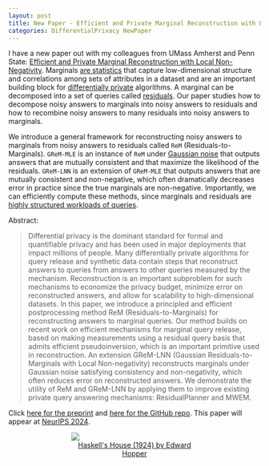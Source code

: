 ```yaml
---
layout: post
title: New Paper - Efficient and Private Marginal Reconstruction with Local Non-Negativity
categories: DifferentialPrivacy NewPaper
---
```


I have a new paper out with my colleagues from UMass Amherst and Penn State: [Efficient and Private Marginal Reconstruction with Local Non-Negativity](https://arxiv.org/abs/2410.01091). Marginals [are statistics](https://en.wikipedia.org/wiki/Marginal_distribution) that capture low-dimensional structure and correlations among sets of attributes in a dataset and are an important building block for [differentially private](https://en.wikipedia.org/wiki/Differential_privacy) algorithms. A marginal can be decomposed into a set of queries called [residuals](https://arxiv.org/abs/2305.08175). Our paper studies how to decompose noisy answers to marginals into noisy answers to residuals and how to recombine noisy answers to many residuals into noisy answers to marginals.

We introduce a general framework for reconstructing noisy answers to marginals from noisy answers to residuals called `ReM` (Residuals-to-Marginals). `GReM-MLE` is an instance of `ReM` under [Gaussian noise](https://programming-dp.com/ch6.html#the-gaussian-mechanism) that outputs answers that are mutually consistent and that maximize the likelihood of the residuals. `GReM-LNN` is an extension of `GReM-MLE` that outputs answers that are mutually consistent and non-negative, which often dramatically decreases error in practice since the true marginals are non-negative. Importantly, we can efficiently compute these methods, since marginals and residuals are [highly structured workloads of queries](https://arxiv.org/abs/2106.12118).

Abstract:
>Differential privacy is the dominant standard for formal and quantifiable privacy and has been used in major deployments that impact millions of people. Many differentially private algorithms for query release and synthetic data contain steps that reconstruct answers to queries from answers to other queries measured by the mechanism. Reconstruction is an important subproblem for such mechanisms to economize the privacy budget, minimize error on reconstructed answers, and allow for scalability to high-dimensional datasets. In this paper, we introduce a principled and efficient postprocessing method ReM (Residuals-to-Marginals) for reconstructing answers to marginal queries. Our method builds on recent work on efficient mechanisms for marginal query release, based on making measurements using a residual query basis that admits efficient pseudoinversion, which is an important primitive used in reconstruction. An extension GReM-LNN (Gaussian Residuals-to-Marginals with Local Non-negativity) reconstructs marginals under Gaussian noise satisfying consistency and non-negativity, which often reduces error on reconstructed answers. We demonstrate the utility of ReM and GReM-LNN by applying them to improve existing private query answering mechanisms: ResidualPlanner and MWEM.

Click [here for the preprint](https://arxiv.org/abs/2410.01091) and [here for the GitHub repo](https://github.com/bcmullins/efficient-marginal-reconstruction). This paper will appear at [NeurIPS 2024](https://nips.cc/virtual/2024/poster/93838).

<figure style="display: block; margin-left: auto; margin-right: auto; width: 50%">
  <img src="https://media.nga.gov/iiif/744963be-8367-45b0-b40f-097bc554bb88/full/!384,384/0/default.jpg">
  <figcaption style="text-align: center"><a href="https://www.nga.gov/collection/art-object-page.95419.html">Haskell's House (1924) by Edward Hopper</a></figcaption>
</figure>
